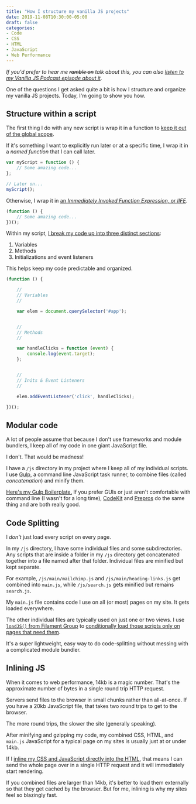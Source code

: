 ```yaml
---
title: "How I structure my vanilla JS projects"
date: 2019-11-08T10:30:00-05:00
draft: false
categories:
- Code
- CSS
- HTML
- JavaScript
- Web Performance
---
```


*If you'd prefer to hear me ~~ramble on~~ talk about this, you can also [listen to my Vanilla JS Podcast episode about it](https://vanillajspodcast.com/how-i-structure-my-vanilla-js-projects/).*

One of the questions I get asked quite a bit is how I structure and organize my vanilla JS projects. Today, I'm going to show you how.

## Structure within a script

The first thing I do with any new script is wrap it in a function to [keep it out of the global scope](/keeping-your-javascript-out-of-the-global-scope-and-why-you-want-to/).

If it's something I want to explicitly run later or at a specific time, I wrap it in a *named function* that I can call later.

```js
var myScript = function () {
	// Some amazing code...
};

// Later on...
myScript();
```

Otherwise, I wrap it in [an *Immediately Invoked Function Expression*, or *IIFE*](https://vanillajstoolkit.com/boilerplates/iife/).

```js
(function () {
    // Some amazing code...
})();
```

Within my script, [I break my code up into three distinct sections](/how-i-structure-my-javascript-plugins/):

1. Variables
2. Methods
3. Initializations and event listeners

This helps keep my code predictable and organized.

```js
(function () {

	//
	// Variables
	//

	var elem = document.querySelector('#app');


	//
	// Methods
	//

	var handleClicks = function (event) {
		console.log(event.target);
	};


	//
	// Inits & Event Listeners
	//

	elem.addEventListener('click', handleClicks);

})();
```

## Modular code

A lot of people assume that because I don't use frameworks and module bundlers, I keep all of my code in one giant JavaScript file.

I don't. That would be madness!

I have a `/js` directory in my project where I keep all of my individual scripts. I use [Gulp](https://gulpjs.com/), a command line JavaScript task runner, to combine files (called *concatenation*) and minify them.

[Here's my Gulp Boilerplate.](https://github.com/cferdinandi/gulp-boilerplate) If you prefer GUIs or just aren't comfortable with command line (I wasn't for a long time), [CodeKit](https://codekitapp.com/) and [Prepros](https://prepros.io/) do the same thing and are both really good.

## Code Splitting

I *don't* just load every script on every page.

In my `/js` directory, I have some individual files and some subdirectories. Any scripts that are inside a folder in my `/js` directory get concatenated together into a file named after that folder. Individual files are minified but kept separate.

For example, `/js/main/mailchimp.js` and `/js/main/heading-links.js` get combined into `main.js`, while `/js/search.js` gets minified but remains `search.js`.

My `main.js` file contains code I use on all (or most) pages on my site. It gets loaded everywhere.

The other individual files are typically used on just one or two views. I use [`loadJS()` from Filament Group](https://github.com/filamentgroup/loadJS) to [conditionally load those scripts only on pages that need them](/code-splitting-with-vanilla-js/).

It's a super lightweight, easy way to do code-splitting without messing with a complicated module bundler.

## Inlining JS

When it comes to web performance, 14kb is a magic number. That's the approximate number of bytes in a single round trip HTTP request.

Servers send files to the browser in small chunks rather than all-at-once. If you have a 20kb JavaScript file, that takes two round trips to get to the browser.

The more round trips, the slower the site (generally speaking).

After minifying and gzipping my code, my combined CSS, HTML, and `main.js` JavaScript for a typical page on my sites is usually just at or under 14kb.

If I [inline my CSS and JavaScript directly into the HTML](/inlining-literally-everything-for-better-performance/), that means I can send the whole page over in a single HTTP request and it will immediately start rendering.

If you combined files are larger than 14kb, it's better to load them externally so that they get cached by the browser. But for me, inlining is why my sites feel so blazingly fast.